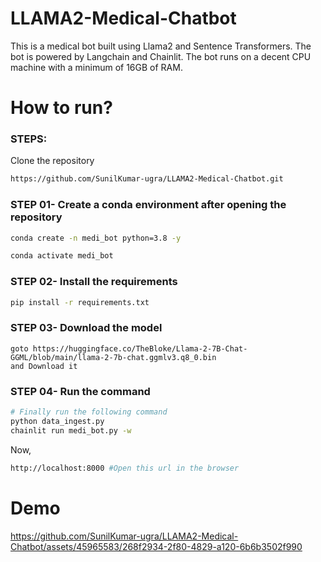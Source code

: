 # LLAMA2-Medical-Chatbot
This is a medical bot built using Llama2 and Sentence Transformers. The bot is powered by Langchain and Chainlit. The bot runs on a decent CPU machine with a minimum of 16GB of RAM.


# How to run?
### STEPS:

Clone the repository

```bash
https://github.com/SunilKumar-ugra/LLAMA2-Medical-Chatbot.git
```
### STEP 01- Create a conda environment after opening the repository

```bash
conda create -n medi_bot python=3.8 -y
```

```bash
conda activate medi_bot
```


### STEP 02- Install the requirements
```bash
pip install -r requirements.txt
```
### STEP 03- Download the model
```
goto https://huggingface.co/TheBloke/Llama-2-7B-Chat-GGML/blob/main/llama-2-7b-chat.ggmlv3.q8_0.bin
and Download it
```
### STEP 04- Run the command    
```bash 
# Finally run the following command
python data_ingest.py 
chainlit run medi_bot.py -w
```

Now,
```bash
http://localhost:8000 #Open this url in the browser
```

# Demo
https://github.com/SunilKumar-ugra/LLAMA2-Medical-Chatbot/assets/45965583/268f2934-2f80-4829-a120-6b6b3502f990



